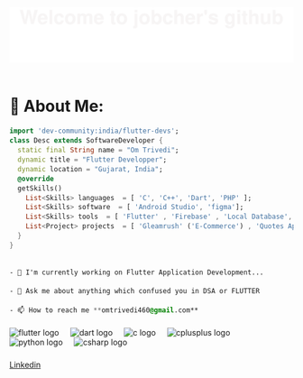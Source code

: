 <div align="center">
<img src="https://raw.githubusercontent.com/BEPb/BEPb/5c63fa170d1cbbb0b1974f05a3dbe6aca3f5b7f3/assets/Bottom_up.svg" alt="flutter logo">  <img width="12" />
</div>

###

# 💫 About Me:



```dart
import 'dev-community:india/flutter-devs'; 
class Desc extends SoftwareDeveloper {
  static final String name = "Om Trivedi";
  dynamic title = "Flutter Developper";
  dynamic location = "Gujarat, India";
  @override
  getSkills()    
    List<Skills> languages  = [ 'C', 'C++', 'Dart', 'PHP' ];
    List<Skills> software  = [ 'Android Studio', 'figma'];
    List<Skills> tools  = [ 'Flutter' , 'Firebase' , 'Local Database', 'Adobe Photoshop'];
    List<Project> projects  = [ 'Gleamrush' ('E-Commerce') , 'Quotes App' , 'Chat App' , 'Barcode Scanner' , 'hopr roomchecking ('hotel management')'];
  }
}
```

```css

- 🔭 I'm currently working on Flutter Application Development...

- 💬 Ask me about anything which confused you in DSA or FLUTTER

- 📫 How to reach me **omtrivedi460@gmail.com**
```

###

###

<div align="left">
  <img src="https://cdn.jsdelivr.net/gh/devicons/devicon/icons/flutter/flutter-original.svg" height="30" alt="flutter logo"  />
  <img width="12" />
  <img src="https://cdn.jsdelivr.net/gh/devicons/devicon/icons/dart/dart-original.svg" height="30" alt="dart logo"  />
  <img width="12" />
  <img src="https://cdn.jsdelivr.net/gh/devicons/devicon/icons/c/c-original.svg" height="30" alt="c logo"  />
  <img width="12" />
  <img src="https://cdn.jsdelivr.net/gh/devicons/devicon/icons/cplusplus/cplusplus-original.svg" height="30" alt="cplusplus logo"  />
  <img width="12" />
  <img src="https://cdn.jsdelivr.net/gh/devicons/devicon/icons/python/python-original.svg" height="30" alt="python logo"  />
  <img width="12" />
  <img src="https://cdn.jsdelivr.net/gh/devicons/devicon/icons/csharp/csharp-original.svg" height="30" alt="csharp logo"  />
</div>

###

<div align="left">
 <a href="https://www.linkedin.com/in/om-trivedi-2b8b93252/https://www.linkedin.com/in/om-trivedi-2b8b93252/" target="_blank">Linkedin</a>
</div>

###
